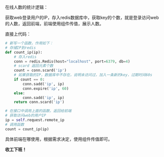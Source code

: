 在线人数的统计逻辑：

​	获取web登录用户的IP，存入redis数据库中，获取key的个数，就是登录访问web的人数，返回前端，前端使用组件传值，展示人数。

直接上代码：

```python
# 新写一个函数，作用如下：
# 存储IP到redis
def count_ip(ip):
    # 存入redis
    conn = redis.Redis(host="localhost", port=6379, db=4)
    # scard 返回元素个数
    count = conn.scard('ip')
    # 如果获取的IP，数据库中不存在，说明未访问过，加入一条新的key，过期时间60s
    if count == 0:
        conn.sadd('ip', ip)
        conn.expire('ip', 60)
    else:
        conn.sadd('ip', ip)
    return conn.scard('ip')
```

```python
# 在接口中调用上面的函数，返回给前端
# 获取访问web的用户IP
ip = self.request.remote_ip
# 调用函数
count = count_ip(ip)
```

具体前端在哪使用，根据需求决定，使用组件传值即可。

**收工下班！**